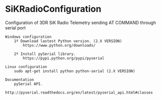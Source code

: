 # SiKRadioConfiguration
Configuration of 3DR SiK Radio Telemetry sending AT COMMAND through serial port

	Windows configuration
		1º Download lastest Python version. (2.X VERSION)
			https://www.python.org/downloads/

		2º Install pySerial library.
			https://pypi.python.org/pypi/pyserial

	Linux configuration
		sudo apt-get install python python-serial (2.X VERSION)

	Documentation
		pySerial API.
			http://pyserial.readthedocs.org/en/latest/pyserial_api.html#classes  
